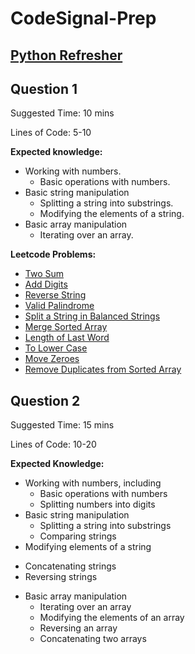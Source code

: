 # CodeSignal-Prep

## [Python Refresher](https://www.youtube.com/watch?v=0K_eZGS5NsU)

## Question 1

Suggested Time: 10 mins

Lines of Code: 5-10

**Expected knowledge:**
* Working with numbers.
  + Basic operations with numbers.
* Basic string manipulation
  + Splitting a string into substrings.
  + Modifying the elements of a string.
* Basic array manipulation
  + Iterating over an array.

**Leetcode Problems:**
* [Two Sum](https://leetcode.com/problems/two-sum/description/)
* [Add Digits](https://leetcode.com/problems/add-digits/description/)
* [Reverse String](https://leetcode.com/problems/reverse-string/)
* [Valid Palindrome](https://leetcode.com/problems/reverse-string/)
* [Split a String in Balanced Strings](https://leetcode.com/problems/split-a-string-in-balanced-strings/description/)
* [Merge Sorted Array](https://leetcode.com/problems/merge-sorted-array/description/)
* [Length of Last Word](https://leetcode.com/problems/length-of-last-word/description/)
* [To Lower Case](https://leetcode.com/problems/to-lower-case/description/)
* [Move Zeroes](https://leetcode.com/problems/move-zeroes/description/)
* [Remove Duplicates from Sorted Array](https://leetcode.com/problems/remove-duplicates-from-sorted-array/description/)

## Question 2

Suggested Time: 15 mins

Lines of Code: 10-20 

**Expected Knowledge:**

* Working with numbers, including
  + Basic operations with numbers
  + Splitting numbers into digits
* Basic string manipulation
  + Splitting a string into substrings
  + Comparing strings
* Modifying elements of a string
+ Concatenating strings
+ Reversing strings
* Basic array manipulation
  + Iterating over an array
  + Modifying the elements of an array
  + Reversing an array
  + Concatenating two arrays











